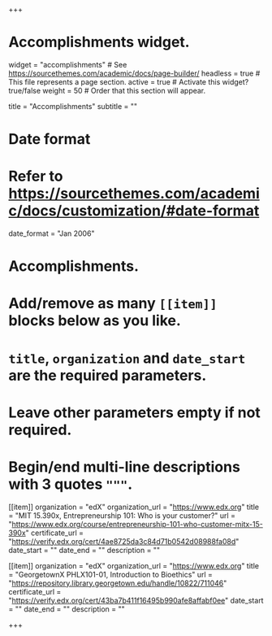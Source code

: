 +++
# Accomplishments widget.
widget = "accomplishments"  # See https://sourcethemes.com/academic/docs/page-builder/
headless = true  # This file represents a page section.
active = true  # Activate this widget? true/false
weight = 50  # Order that this section will appear.

title = "Accomplish&shy;ments"
subtitle = ""

# Date format
#   Refer to https://sourcethemes.com/academic/docs/customization/#date-format
date_format = "Jan 2006"

# Accomplishments.
#   Add/remove as many `[[item]]` blocks below as you like.
#   `title`, `organization` and `date_start` are the required parameters.
#   Leave other parameters empty if not required.
#   Begin/end multi-line descriptions with 3 quotes `"""`.

[[item]]
   organization = "edX"
  organization_url = "https://www.edx.org"
  title = "MIT 15.390x, Entrepreneurship 101: Who is your customer?"
  url = "https://www.edx.org/course/entrepreneurship-101-who-customer-mitx-15-390x"
  certificate_url = "https://verify.edx.org/cert/4ae8725da3c84d71b0542d08988fa08d"
  date_start = ""
  date_end = ""
  description = ""

[[item]]
  organization = "edX"
  organization_url = "https://www.edx.org"
  title = "GeorgetownX PHLX101-01, Introduction to Bioethics"
  url = "https://repository.library.georgetown.edu/handle/10822/711046"
  certificate_url = "https://verify.edx.org/cert/43ba7b411f16495b990afe8affabf0ee"
  date_start = ""
  date_end = ""
  description = ""
  


+++
